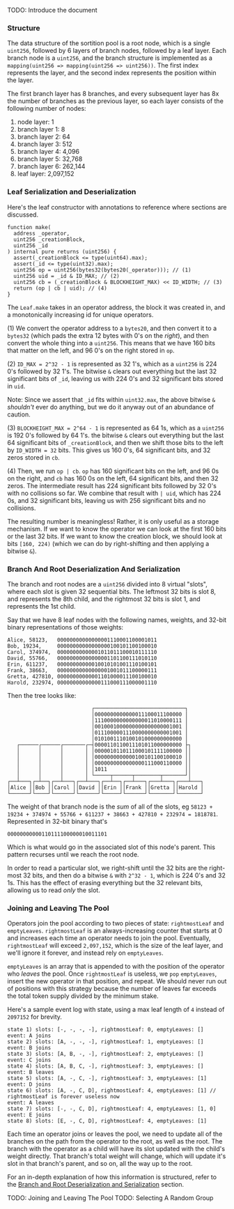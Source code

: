 TODO: Introduce the document

### Structure
The data structure of the sortition pool is a root node, which is a single
`uint256`, followed by 6 layers of branch nodes, followed by a leaf layer. Each
branch node is a `uint256`, and the branch structure is implemented as a
`mapping(uint256 => mapping(uint256 => uint256))`. The first index represents
the layer, and the second index represents the position within the layer.

The first branch layer has 8 branches, and every subsequent layer has 8x the
number of branches as the previous layer, so each layer consists of the
following number of nodes:

1) node layer: 1
2) branch layer 1: 8
3) branch layer 2: 64
4) branch layer 3: 512
5) branch layer 4: 4,096
6) branch layer 5: 32,768
7) branch layer 6: 262,144
8) leaf layer: 2,097,152

### Leaf Serialization and Deserialization

Here's the leaf constructor with annotations to reference where sections are
discussed.

```
function make(
  address _operator,
  uint256 _creationBlock,
  uint256 _id
) internal pure returns (uint256) {
  assert(_creationBlock <= type(uint64).max);
  assert(_id <= type(uint32).max);
  uint256 op = uint256(bytes32(bytes20(_operator))); // (1)
  uint256 uid = _id & ID_MAX; // (2)
  uint256 cb = (_creationBlock & BLOCKHEIGHT_MAX) << ID_WIDTH; // (3)
  return (op | cb | uid); // (4)
}
```

The `Leaf.make` takes in an operator address, the block it was created in, and
a monotonically increasing id for unique operators.

(1) We convert the operator address to a `bytes20`, and then convert it to a
`bytes32` (which pads the extra 12 bytes with 0's on the *right*), and then
convert the whole thing into a `uint256`. This means that we have 160 bits that
matter on the left, and 96 0's on the right stored in `op`.

(2) `ID_MAX = 2^32 - 1` is represented as 32 1's, which as a `uint256` is 224 0's
followed by 32 1's. The bitwise `&` clears out everything but the last 32
significant bits of `_id`, leaving us with 224 0's and 32 significant bits
stored in `uid`.

Note: Since we assert that `_id` fits within `uint32.max`, the above bitwise
`&` *shouldn't* ever do anything, but we do it anyway out of an abundance of
caution.

(3) `BLOCKHEIGHT_MAX = 2^64 - 1` is represented as 64 1s, which as a `uint256` is
192 0's followed by 64 1's. the bitwise `&` clears out everything but the last
64 significant bits of `_creationBlock`, and then we shift those bits to the
left by `ID_WIDTH = 32` bits. This gives us 160 0's, 64 significant bits, and
32 zeros stored in `cb`.

(4) Then, we run `op | cb`. `op` has 160 significant bits on the left, and 96 0s on
the right, and `cb` has 160 0s on the left, 64 significant bits, and then 32
zeros. The intermediate result has 224 significant bits followed by 32 0's with
no collisions so far. We combine that result with `| uid`, which has 224 0s,
and 32 significant bits, leaving us with 256 significant bits and no
collisions.

The resulting number is meaningless! Rather, it is only useful as a storage
mechanism. If we want to know the operator we can look at the first 160 bits or
the last 32 bits. If we want to know the creation block, we should look at bits
`[160, 224)` (which we can do by right-shifting and then applying a bitwise
`&`).

### Branch And Root Deserialization And Serialization

The branch and root nodes are a `uint256` divided into 8 virtual "slots", where
each slot is given 32 sequential bits. The leftmost 32 bits is slot 8, and
represents the 8th child, and the rightmost 32 bits is slot 1, and represents
the 1st child.

Say that we have 8 leaf nodes with the following names, weights, and 32-bit
binary representations of those weights:
```
Alice, 58123,   00000000000000001110001100001011
Bob, 19234,     00000000000000000100101100100010
Carol, 374974,  00000000000001011011100010111110
David, 55766,   00000000000000001101100111010110
Erin, 611237,   00000000000010010101001110100101
Frank, 38663,   00000000000000001001011100000111
Gretta, 427810, 00000000000001101000011100100010
Harold, 232974, 00000000000000111000111000001110
```

Then the tree looks like:
```
                           ┌─────────────────────────────┐
                           │0000000000000011100011100000 │
                           │1110000000000000011010000111 │
                           │0010001000000000000000001001 │
                           │0111000001110000000000001001 │
                           │0101001110100101000000000000 │
   ┌──────┌──────┌───────┌─┤0000110110011101011000000000 ├┐
   │      │      │       │ │0000010110111000101111100000 ││
   │      │      │       │ │0000000000000100101100100010 ││
   │      │      │       │ │0000000000000000111000110000 ││
   │      │      │       │ │1011                         ││
   │      │      │       │ └─────┬──────┬────────┬───────┘│
┌──┴───┐┌─┴──┐┌──┴───┐┌──┴───┐┌──┴──┐┌──┴───┐┌───┴───┐┌───┴───┐
│Alice ││Bob ││Carol ││David ││Erin ││Frank ││Gretta ││Harold │
└──────┘└────┘└──────┘└──────┘└─────┘└──────┘└───────┘└───────┘
```

The weight of that branch node is the *sum* of all of the slots, eg `58123 +
19234 + 374974 + 55766 + 611237 + 38663 + 427810 + 232974 = 1818781`.
Represented in 32-bit binary that's

```
00000000000110111100000010011101
```
Which is what would go in the associated slot of this node's parent. This
pattern recurses until we reach the root node.

In order to read a particular slot, we right-shift until the 32 bits are the
right-most 32 bits, and then do a bitwise `&` with `2^32 - 1`, which is 224 0's
and 32 1s. This has the effect of erasing everything but the 32 relevant bits,
allowing us to read *only* the slot.

### Joining and Leaving The Pool

Operators join the pool according to two pieces of state: `rightmostLeaf` and
`emptyLeaves`. `rightmostLeaf` is an always-increasing counter that starts at 0
and increases each time an operator needs to join the pool. Eventually,
`rightmostLeaf` will exceed `2,097,152`, which is the size of the leaf layer,
and we'll ignore it forever, and instead rely on `emptyLeaves`.

`emptyLeaves` is an array that is appended to with the position of the operator
who *leaves* the pool. Once `rightmostLeaf` is useless, we `pop` `emptyLeaves`,
insert the new operator in that position, and repeat. We should never run out
of positions with this strategy because the number of leaves far exceeds the
total token supply divided by the minimum stake.

Here's a sample event log with state, using a max leaf length of `4` instead of
`2097152` for brevity.

```
state 1) slots: [-, -, -, -], rightmostLeaf: 0, emptyLeaves: []
event: A joins
state 2) slots: [A, -, -, -], rightmostLeaf: 1, emptyLeaves: []
event: B joins
state 3) slots: [A, B, -, -], rightmostLeaf: 2, emptyLeaves: []
event: C joins
state 4) slots: [A, B, C, -], rightmostLeaf: 3, emptyLeaves: []
event: B leaves
state 5) slots: [A, -, C, -], rightmostLeaf: 3, emptyLeaves: [1]
event: D joins
state 6) slots: [A, -, C, D], rightmostLeaf: 4, emptyLeaves: [1] // rightmostLeaf is forever useless now
event: A leaves
state 7) slots: [-, -, C, D], rightmostLeaf: 4, emptyLeaves: [1, 0]
event: E joins
state 8) slots: [E, -, C, D], rightmostLeaf: 4, emptyLeaves: [1]
```

Each time an operator joins or leaves the pool, we need to update all of the
branches on the path from the operator to the root, as well as the root. The
branch with the operator as a child will have its slot updated with the child's
weight directly. That branch's total weight will change, which will update it's
slot in that branch's parent, and so on, all the way up to the root.

For an in-depth explanation of how this information is structured, refer to the
[Branch and Root Deserialization and
Serialization](#branch-and-root-deserialization-and-serialization) section.

TODO: Joining and Leaving The Pool
TODO: Selecting A Random Group
